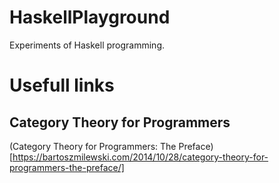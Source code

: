# HaskellPlayground
Experiments of Haskell programming.

# Usefull links
## Category Theory for Programmers
(Category Theory for Programmers: The Preface)[https://bartoszmilewski.com/2014/10/28/category-theory-for-programmers-the-preface/]



